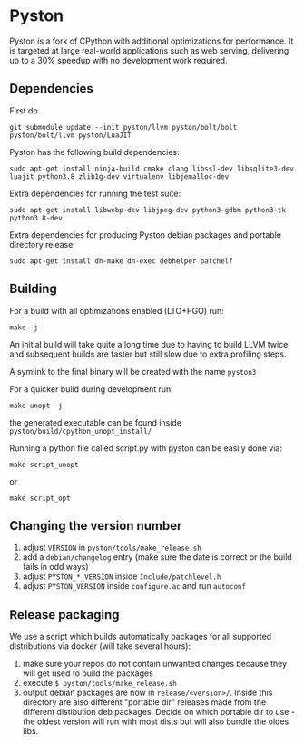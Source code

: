 # Pyston

Pyston is a fork of CPython with additional optimizations for performance.  It is targeted at large real-world applications such as web serving, delivering up to a 30% speedup with no development work required.

## Dependencies

First do

```
git submodule update --init pyston/llvm pyston/bolt/bolt pyston/bolt/llvm pyston/LuaJIT
```

Pyston has the following build dependencies:

```
sudo apt-get install ninja-build cmake clang libssl-dev libsqlite3-dev luajit python3.8 zlib1g-dev virtualenv libjemalloc-dev
```

Extra dependencies for running the test suite:
```
sudo apt-get install libwebp-dev libjpeg-dev python3-gdbm python3-tk python3.8-dev
```

Extra dependencies for producing Pyston debian packages and portable directory release:
```
sudo apt-get install dh-make dh-exec debhelper patchelf
```

## Building

For a build with all optimizations enabled (LTO+PGO) run:

```
make -j
```

An initial build will take quite a long time due to having to build LLVM twice, and subsequent builds are faster but still slow due to extra profiling steps.

A symlink to the final binary will be created with the name `pyston3`

For a quicker build during development run:
```
make unopt -j
```
the generated executable can be found inside `pyston/build/cpython_unopt_install/`

Running a python file called script.py with pyston can be easily done via:
```
make script_unopt
```
or
```
make script_opt
```

## Changing the version number
1. adjust `VERSION` in `pyston/tools/make_release.sh`
2. add a `debian/changelog` entry (make sure the date is correct or the build fails in odd ways)
3. adjust `PYSTON_*_VERSION` inside `Include/patchlevel.h`
4. adjust `PYSTON_VERSION` inside `configure.ac` and run `autoconf`

## Release packaging
We use a script which builds automatically packages for all supported distributions via docker (will take several hours):
1. make sure your repos do not contain unwanted changes because they will get used to build the packages 
2. execute `$ pyston/tools/make_release.sh`
3. output debian packages are now in `release/<version>/`. 
   Inside this directory are also different "portable dir" releases made from the different distibution deb packages.
   Decide on which portable dir to use - the oldest version will run with most dists but will also bundle the oldes libs.
